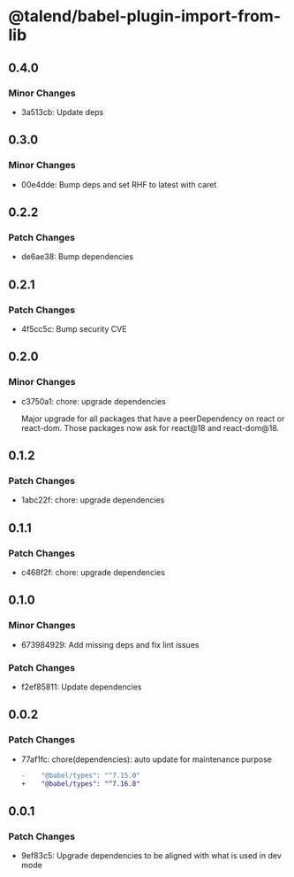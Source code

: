 # @talend/babel-plugin-import-from-lib

## 0.4.0

### Minor Changes

- 3a513cb: Update deps

## 0.3.0

### Minor Changes

- 00e4dde: Bump deps and set RHF to latest with caret

## 0.2.2

### Patch Changes

- de6ae38: Bump dependencies

## 0.2.1

### Patch Changes

- 4f5cc5c: Bump security CVE

## 0.2.0

### Minor Changes

- c3750a1: chore: upgrade dependencies

  Major upgrade for all packages that have a peerDependency on react or react-dom. Those packages now ask for react@18 and react-dom@18.

## 0.1.2

### Patch Changes

- 1abc22f: chore: upgrade dependencies

## 0.1.1

### Patch Changes

- c468f2f: chore: upgrade dependencies

## 0.1.0

### Minor Changes

- 673984929: Add missing deps and fix lint issues

### Patch Changes

- f2ef85811: Update dependencies

## 0.0.2

### Patch Changes

- 77af1fc: chore(dependencies): auto update for maintenance purpose

  ```diff
  -    "@babel/types": "^7.15.0"
  +    "@babel/types": "^7.16.8"
  ```

## 0.0.1

### Patch Changes

- 9ef83c5: Upgrade dependencies to be aligned with what is used in dev mode

